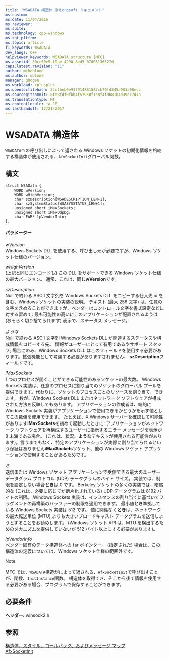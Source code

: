 ```yaml
---
title: "WSADATA 構造体 |Microsoft ドキュメント"
ms.custom: 
ms.date: 11/04/2016
ms.reviewer: 
ms.suite: 
ms.technology: cpp-windows
ms.tgt_pltfrm: 
ms.topic: article
f1_keywords: WSADATA
dev_langs: C++
helpviewer_keywords: WSADATA structure [MFC]
ms.assetid: 80cc60e5-f9ae-4290-8ed5-07003136627d
caps.latest.revision: "11"
author: mikeblome
ms.author: mblome
manager: ghogen
ms.workload: cplusplus
ms.openlocfilehash: 24cfbeb0e917914881587cb70fd345a903a08ecc
ms.sourcegitcommit: 8fa8fdf0fbb4f57950f1e8f4f9b81b4d39ec7d7a
ms.translationtype: MT
ms.contentlocale: ja-JP
ms.lasthandoff: 12/21/2017
---
```

# <a name="wsadata-structure"></a>WSADATA 構造体
`WSADATA`への呼び出しによって返される Windows ソケットの初期化情報を格納する構造体が使用される、`AfxSocketInit`グローバル関数。  
  
## <a name="syntax"></a>構文  
  
```  
struct WSAData {  
    WORD wVersion;  
    WORD wHighVersion;  
    char szDescription[WSADESCRIPTION_LEN+1];  
    char szSystemStatus[WSASYSSTATUS_LEN+1];  
    unsigned short iMaxSockets;  
    unsigned short iMaxUdpDg;  
    char FAR* lpVendorInfo;  
};  
```  
  
#### <a name="parameters"></a>パラメーター  
 *wVersion*  
 Windows Sockets DLL を使用する、呼び出し元が必要ですが、Windows ソケット仕様のバージョン。  
  
 *wHighVersion*  
 (上記と同じエンコードも) この DLL をサポートできる Windows ソケット仕様の最大バージョン。 通常、これは、同じ**wVersion**です。  
  
 *szDescription*  
 Null で終わる ASCII 文字列を Windows Sockets DLL をコピーする仕入先 id を含む、Windows ソケットの実装の説明。 テキスト (最大 256 文字) は、任意の文字を含めることができますが、ベンダーはコントロール文字を書式設定などに対する留めて: 最も可能性の高いにこのアプリケーションが配置されるようは (おそらく切り捨てられます) 表示で、ステータス メッセージ。  
  
 *ような*  
 Null で終わる ASCII 文字列 Windows Sockets DLL が関連するステータスや構成情報をコピーする先。 情報がユーザーにとって有用であるやサポート スタッフ; 場合にのみ、Windows Sockets DLL はこのフィールドを使用する必要があります。拡張機能として考慮する必要がありますされません、 **szDescription**フィールドです。  
  
 *iMaxSockets*  
 1 つのプロセスが開くことができる可能性のあるソケットの最大数。 Windows Sockets 実装は、任意のプロセスに割り当てのソケットのグローバル プールを提供できます。代わりに、ソケットのプロセスごとのリソースを割り当て、できます。 数が、Windows Sockets DLL またはネットワーク ソフトウェアが構成された方法を反映してもあります。 アプリケーションの作成者は、端的に Windows Sockets 実装がアプリケーションで使用できるかどうかを示す値としてこの数値を使用できます。 たとえば、X Windows サーバーを確認して可能性があります**iMaxSockets**を初めて起動したときに: アプリケーションがネットワーク ソフトウェアを再構成するユーザーに指示するエラー メッセージを表示が 8 未満である場合。 (これは、状況、**ような**テキストが使用される可能性があります)。言うまでもなく、特定のアプリケーションが実際に割り当てられるという保証はありません**iMaxSockets**ソケット、他の Windows ソケット アプリケーションで使用することがあるためです。  
  
 *き*  
 送信または Windows ソケット アプリケーションで受信できる最大のユーザー データグラム プロトコル (UDP) データグラムのバイト サイズ。 実装では、制限を設定しない場合**とき**は 0 です。 Berkeley ソケットの多くの実装では、暗黙的な (これは、必要に応じてが断片化されている) UDP データグラムは 8192 バイトの制限。 Windows Sockets 実装は、インスタンスの割り当てに基づいてフラグメントの再構築のバッファーの制限を適用できます。 最小値**とき**準拠している Windows Sockets 実装は 512 です。 値に関係なく**とき**は、ネットワークの最大転送単位 (MTU) よりも大きいブロードキャスト データグラムを送信しようとすることをお勧めします。 (Windows ソケット API は、MTU を検出するためのメカニズムを提供していないが 512 バイト以上にする必要があります)。  
  
 *lpVendorInfo*  
 ベンダー固有のデータ構造体への far ポインター。 (指定された) 場合は、この構造体の定義については、Windows ソケット仕様の範囲外です。  
  
> [!NOTE]
>  MFC では、`WSADATA`構造がによって返される、`AfxSocketInit`で呼び出すことが、関数、`InitInstance`関数。 構造体を取得でき、そこから後で情報を使用する必要がある場合、プログラムで保存することができます。  
  
## <a name="requirements"></a>必要条件  
 **ヘッダー:** winsock2.h  
  
## <a name="see-also"></a>参照  
 [構造体、スタイル、コールバック、およびメッセージ マップ](../../mfc/reference/structures-styles-callbacks-and-message-maps.md)   
 [AfxSocketInit](../../mfc/reference/application-information-and-management.md#afxsocketinit)

